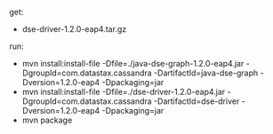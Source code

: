 get: 
* dse-driver-1.2.0-eap4.tar.gz

run: 
* mvn install:install-file -Dfile=./java-dse-graph-1.2.0-eap4.jar -DgroupId=com.datastax.cassandra -DartifactId=java-dse-graph -Dversion=1.2.0-eap4 -Dpackaging=jar
* mvn install:install-file -Dfile=./dse-driver-1.2.0-eap4.jar -DgroupId=com.datastax.cassandra -DartifactId=dse-driver -Dversion=1.2.0-eap4 -Dpackaging=jar
* mvn package

